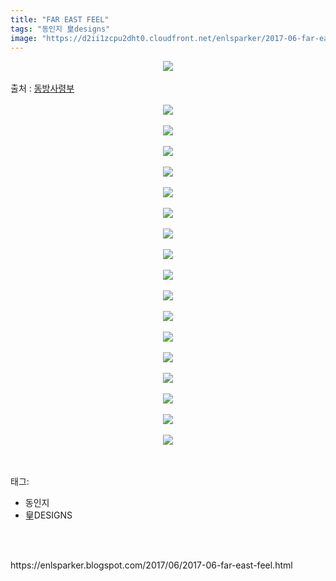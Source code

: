 ```yaml
---
title: "FAR EAST FEEL"
tags: "동인지 皇designs"
image: "https://d2ii1zcpu2dht0.cloudfront.net/enlsparker/2017-06-far-east-feel/001.jpg"
---
```

<div class="article">
<div class="post-body entry-content" id="post-body-7328431873862924628" itemprop="description articleBody">
<div class="separator" style="clear: both; text-align: center;">
<img src="{{ site.imgserver9 }}/enlsparker/2017-06-far-east-feel/001.jpg"/></div>
<br/>
<a name="more"></a>출처 : <a href="http://cafe.naver.com/touhouheadquarters">동방사령부</a><br/>
<br/>
<div class="separator" style="clear: both; text-align: center;">
<img src="{{ site.imgserver9 }}/enlsparker/2017-06-far-east-feel/002.png"/></div>
<br/>
<div class="separator" style="clear: both; text-align: center;">
<img src="{{ site.imgserver9 }}/enlsparker/2017-06-far-east-feel/003.jpg"/></div>
<br/>
<div class="separator" style="clear: both; text-align: center;">
<img src="{{ site.imgserver9 }}/enlsparker/2017-06-far-east-feel/004.jpg"/></div>
<br/>
<div class="separator" style="clear: both; text-align: center;">
<img src="{{ site.imgserver9 }}/enlsparker/2017-06-far-east-feel/005.jpg"/></div>
<br/>
<div class="separator" style="clear: both; text-align: center;">
<img src="{{ site.imgserver9 }}/enlsparker/2017-06-far-east-feel/006.jpg"/></div>
<br/>
<div class="separator" style="clear: both; text-align: center;">
<img src="{{ site.imgserver9 }}/enlsparker/2017-06-far-east-feel/007.jpg"/></div>
<br/>
<div class="separator" style="clear: both; text-align: center;">
<img src="{{ site.imgserver9 }}/enlsparker/2017-06-far-east-feel/008.jpg"/></div>
<br/>
<div class="separator" style="clear: both; text-align: center;">
<img src="{{ site.imgserver9 }}/enlsparker/2017-06-far-east-feel/009.jpg"/></div>
<br/>
<div class="separator" style="clear: both; text-align: center;">
<img src="{{ site.imgserver9 }}/enlsparker/2017-06-far-east-feel/010.jpg"/></div>
<br/>
<div class="separator" style="clear: both; text-align: center;">
<img src="{{ site.imgserver9 }}/enlsparker/2017-06-far-east-feel/011.jpg"/></div>
<br/>
<div class="separator" style="clear: both; text-align: center;">
<img src="{{ site.imgserver9 }}/enlsparker/2017-06-far-east-feel/012.jpg"/></div>
<br/>
<div class="separator" style="clear: both; text-align: center;">
<img src="{{ site.imgserver9 }}/enlsparker/2017-06-far-east-feel/013.jpg"/></div>
<br/>
<div class="separator" style="clear: both; text-align: center;">
<img src="{{ site.imgserver9 }}/enlsparker/2017-06-far-east-feel/014.jpg"/></div>
<br/>
<div class="separator" style="clear: both; text-align: center;">
<img src="{{ site.imgserver9 }}/enlsparker/2017-06-far-east-feel/015.jpg"/></div>
<br/>
<div class="separator" style="clear: both; text-align: center;">
<img src="{{ site.imgserver9 }}/enlsparker/2017-06-far-east-feel/016.jpg"/></div>
<br/>
<div class="separator" style="clear: both; text-align: center;">
<img src="{{ site.imgserver9 }}/enlsparker/2017-06-far-east-feel/017.jpg"/></div>
<br/>
<div class="separator" style="clear: both; text-align: center;">
<img src="{{ site.imgserver9 }}/enlsparker/2017-06-far-east-feel/018.jpg"/></div>
<br/>
<div style="clear: both;"></div>
</div></div><br/>
<div class="tagTrail">
<p>태그: </p>
<ul>
<li>동인지</li>
<li>皇DESIGNS</li>
</ul>
</div><br/>

<br/>
<p id="refer">https://enlsparker.blogspot.com/2017/06/2017-06-far-east-feel.html</p>
<br/>

